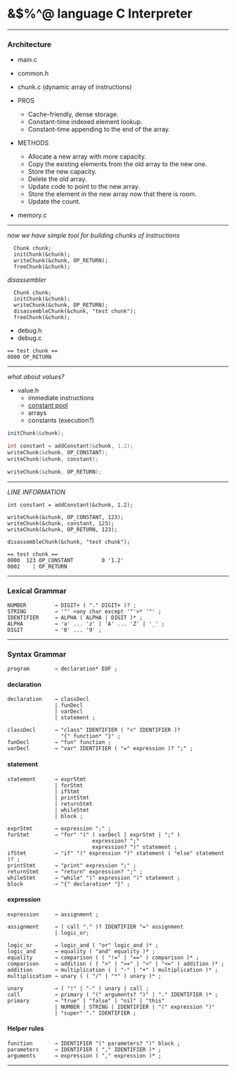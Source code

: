 # &$%^@ language C Interpreter
___

### Architecture

- main.c

- common.h

- chunk.c (dynamic array of instructions)
- PROS
  - Cache-friendly, dense storage.
  - Constant-time indexed element lookup.
  - Constant-time appending to the end of the array.

- METHODS
  - Allocate a new array with more capacity.
  - Copy the existing elements from the old array to the new one.
  - Store the new capacity.
  - Delete the old array.
  - Update code to point to the new array.
  - Store the element in the new array now that there is room.
  - Update the count.

- memory.c
___

*now we have simple tool for building chunks of instructions*

```c=
  Chunk chunk;                          
  initChunk(&chunk);                    
  writeChunk(&chunk, OP_RETURN);        
  freeChunk(&chunk); 
```

*disassembler*

```c=
  Chunk chunk;                          
  initChunk(&chunk);                    
  writeChunk(&chunk, OP_RETURN);
  disassembleChunk(&chunk, "test chunk");        
  freeChunk(&chunk); 
```

- debug.h
- debug.c

```
== test chunk ==
0000 OP_RETURN
```
___

*what about values?*

- value.h
  - immediate instructions
  - [constant pool](https://docs.oracle.com/javase/specs/jvms/se7/html/jvms-4.html#jvms-4.4)
  - arrays
  - constants (execution?)
  
```c
initChunk(&chunk); 

int constant = addConstant(&chunk, 1.2);
writeChunk(&chunk, OP_CONSTANT);        
writeChunk(&chunk, constant);

writeChunk(&chunk, OP_RETURN);
```
___

*LINE INFORMATION*

```
int constant = addConstant(&chunk, 1.2);

writeChunk(&chunk, OP_CONSTANT, 123);   
writeChunk(&chunk, constant, 123);
writeChunk(&chunk, OP_RETURN, 123); 

disassembleChunk(&chunk, "test chunk"); 
```

```
== test chunk ==
0000  123 OP_CONSTANT         0 '1.2'
0002    | OP_RETURN
```

___

### Lexical Grammar
```
NUMBER         → DIGIT+ ( "." DIGIT+ )? ;
STRING         → '"' <any char except '"'>* '"' ;
IDENTIFIER     → ALPHA ( ALPHA | DIGIT )* ;
ALPHA          → 'a' ... 'z' | 'A' ... 'Z' | '_' ;
DIGIT          → '0' ... '9' ;
```
___

### Syntax Grammar

```
program        → declaration* EOF ;
```

#### declaration

```
declaration    → classDecl
               | funDecl
               | varDecl
               | statement ;

classDecl      → "class" IDENTIFIER ( "<" IDENTIFIER )?
                 "{" function* "}" ;
funDecl        → "fun" function ;
varDecl        → "var" IDENTIFIER ( "=" expression )? ";" ;
```

#### statement

```
statement      → exprStmt
               | forStmt
               | ifStmt
               | printStmt
               | returnStmt
               | whileStmt
               | block ;

exprStmt       → expression ";" ;
forStmt        → "for" "(" ( varDecl | exprStmt | ";" )
                           expression? ";"
                           expression? ")" statement ;
ifStmt         → "if" "(" expression ")" statement ( "else" statement )? ;
printStmt      → "print" expression ";" ;
returnStmt     → "return" expression? ";" ;
whileStmt      → "while" "(" expression ")" statement ;
block          → "{" declaration* "}" ;
```

#### expression

```
expression     → assignment ;

assignment     → ( call "." )? IDENTIFIER "=" assignment
               | logic_or;

logic_or       → logic_and ( "or" logic_and )* ;
logic_and      → equality ( "and" equality )* ;
equality       → comparison ( ( "!=" | "==" ) comparison )* ;
comparison     → addition ( ( ">" | ">=" | "<" | "<=" ) addition )* ;
addition       → multiplication ( ( "-" | "+" ) multiplication )* ;
multiplication → unary ( ( "/" | "*" ) unary )* ;

unary          → ( "!" | "-" ) unary | call ;
call           → primary ( "(" arguments? ")" | "." IDENTIFIER )* ;
primary        → "true" | "false" | "nil" | "this"
               | NUMBER | STRING | IDENTIFIER | "(" expression ")"
               | "super" "." IDENTIFIER ;
```

#### Helper rules

```           
function       → IDENTIFIER "(" parameters? ")" block ;
parameters     → IDENTIFIER ( "," IDENTIFIER )* ;
arguments      → expression ( "," expression )* ;
```

___